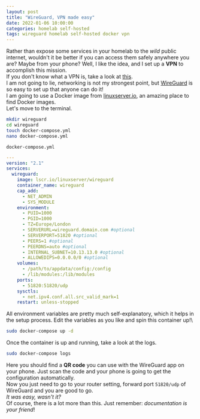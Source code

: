 ```yaml
---
layout: post
title: "WireGuard, VPN made easy"
date: 2022-01-06 10:00:00
categories: homelab self-hosted
tags: wireguard homelab self-hosted docker vpn
---
```


Rather than expose some services in your homelab to the _wild_ public internet, wouldn't it be better if you can access them safely anywhere you are? Maybe from your phone?
Well, I like the idea, and I set up a **VPN** to accomplish this mission.\
If you don't know what a VPN is, take a look at [this](https://en.wikipedia.org/wiki/Virtual_private_network).\
I am not going to lie, networking is not my strongest point, but [WireGuard](https://www.wireguard.com/) is so easy to set up that anyone can do it!\
I am going to use a Docker image from [linuxserver.io](https://docs.linuxserver.io/images/docker-wireguard), an amazing place to find Docker images.\
Let's move to the terminal.
```bash
mkdir wireguard
cd wireguard
touch docker-compose.yml
nano docker-compose.yml
```
`docker-compose.yml`
```yaml
---
version: "2.1"
services:
  wireguard:
    image: lscr.io/linuxserver/wireguard
    container_name: wireguard
    cap_add:
      - NET_ADMIN
      - SYS_MODULE
    environment:
      - PUID=1000
      - PGID=1000
      - TZ=Europe/London
      - SERVERURL=wireguard.domain.com #optional
      - SERVERPORT=51820 #optional
      - PEERS=1 #optional
      - PEERDNS=auto #optional
      - INTERNAL_SUBNET=10.13.13.0 #optional
      - ALLOWEDIPS=0.0.0.0/0 #optional
    volumes:
      - /path/to/appdata/config:/config
      - /lib/modules:/lib/modules
    ports:
      - 51820:51820/udp
    sysctls:
      - net.ipv4.conf.all.src_valid_mark=1
    restart: unless-stopped
```
All environment variables are pretty much self-explanatory, which it helps in the setup process. Edit the variables as you like
and spin this container up!\
```bash
sudo docker-compose up -d
```
Once the container is up and running, take a look at the logs.
```bash
sudo docker-compose logs
```
Here you should find a **QR code** you can use with the WireGuard app on your phone. Just scan the code and your phone is going to
get the configuration automatically.\
Now you just need to go to your router setting, forward port `51820/udp` of WireGuard and you are good to go.\
_It was easy, wasn't it?_\
Of course, there is a lot more than this. Just remember: _documentation is your friend_!
